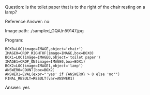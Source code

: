 Question: Is the toilet paper that is to the right of the chair resting on a lamp?

Reference Answer: no

Image path: ./sampled_GQA/n59147.jpg

Program:

```
BOX0=LOC(image=IMAGE,object='chair')
IMAGE0=CROP_RIGHTOF(image=IMAGE,box=BOX0)
BOX1=LOC(image=IMAGE0,object='toilet paper')
IMAGE1=CROP_ON(image=IMAGE0,box=BOX1)
BOX2=LOC(image=IMAGE1,object='lamp')
ANSWER0=COUNT(box=BOX2)
ANSWER1=EVAL(expr="'yes' if {ANSWER0} > 0 else 'no'")
FINAL_RESULT=RESULT(var=ANSWER1)
```
Answer: yes

